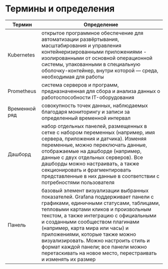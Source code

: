# Термины и определения
| Термин | Определение |
| ---- | ------- |
| Kubernetes | открытое программное обеспечение для автоматизации развёртывания, масштабирования и управления контейнеризированными приложениями - изолированными от основной операционной системы, упакованными в специальную оболочку-контейнер, внутри которой — среда, необходимая для работы |
| Prometheus | система серверов и программ, предназначенная для сбора и анализа данных о работоспособности IT-оборудования |
| Временной ряд | совокупность точек данных, наблюдаемых благодаря мониторингу и записи за определенный временной интервал |
| Дашборд | набор отдельных панелей, размещенных в сетке с набором переменных (например, имя сервера, приложения и датчика). Изменяя переменные, можно переключать данные, отображаемые на дашборде (например, данные с двух отдельных серверов). Все дашборды можно настраивать, а также секционировать и фрагментировать представленные в них данные в соответствии с потребностями пользователя |
| Панель | базовый элемент визуализации выбранных показателей. Grafana поддерживает панели с графиками, единичными статусами, таблицами, тепловыми картами кликов и произвольным текстом, а также интеграцию с официальными и созданными сообществом плагинами (например, карта мира или часы) и приложениями, которые также можно визуализировать. Можно настроить стиль и формат каждой панели; все панели можно перетаскивать на новое место, перестраивать и изменять их размер |


